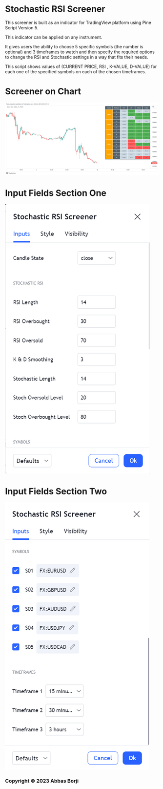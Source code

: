 # Stochastic RSI Screener

This screener is built as an indicator for TradingView platform using Pine Script Version 5.

This indicator can be applied on any instrument.

It gives users the ability to choose 5 specific symbols (the number is optional) and 3 timeframes to watch and then specify the required options to change the RSI and Stochastic settings in a way that fits their needs.

This script shows values of (CURRENT PRICE, RSI , K-VALUE, D-VALUE) for each one of the specified symbols on each of the chosen timeframes.

# Screener on Chart
![alt text](https://github.com/Abbas-Borji/Stochastic-RSI-Screener/blob/main/Screenshots/Five%20Symbols%20Three%20TimeFrames%20(Design-Enhanced).png?raw=true)

# Input Fields Section One
![alt text](https://github.com/Abbas-Borji/Stochastic-RSI-Screener/blob/main/Screenshots/Input%20Fields%201.png?raw=true)

# Input Fields Section Two
![alt text](https://github.com/Abbas-Borji/Stochastic-RSI-Screener/blob/main/Screenshots/Input%20Fields%202.png?raw=true)

### Copyright © 2023 Abbas Borji
